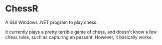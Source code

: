 # ChessR
A GUI Windows .NET program to play chess.

It currently plays a pretty terrible game of chess, and doesn't know a few 
chess rules, such as capturing en passant.  However, it basically works.
